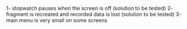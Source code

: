 1- stopwatch pauses when the screen is off  (solution to be tested)
2- fragment is recreated and recorded data is lost (solution to be tested)
3- main menu is very small on some screens 